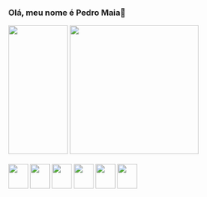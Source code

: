 ### Olá, meu nome é Pedro Maia👋


<div>
 <img height="260em" width="120em" src="https://github-readme-stats.vercel.app/api/top-langs/?username=pmaiaf&layout=_count=8&theme=dracula">
<img height="260em" src="https://github-readme-stats.vercel.app/api?username=pmaiaf&show_icons=true&theme=radical">

</div>

<div style="display:inline_block"><br>
 <img align="center" height="50" width="40" src="https://cdn.jsdelivr.net/gh/devicons/devicon/icons/nodejs/nodejs-original.svg" />
 <img align="center" height="50" width="40" src="https://cdn.jsdelivr.net/gh/devicons/devicon/icons/mongodb/mongodb-original.svg" /> 
 <img  align="center" height="50" width="40" src="https://cdn.jsdelivr.net/gh/devicons/devicon/icons/dotnetcore/dotnetcore-original.svg" />
   <img align="center" height="50" width="40" src="https://cdn.jsdelivr.net/gh/devicons/devicon/icons/mysql/mysql-original.svg" />
 <img align="center" height="50" width="40" src="https://cdn.jsdelivr.net/gh/devicons/devicon/icons/react/react-original.svg" />
  <img align="center" height="50" width="40" src="https://cdn.jsdelivr.net/gh/devicons/devicon/icons/firebase/firebase-plain.svg" />

                        
  
          
</div>
